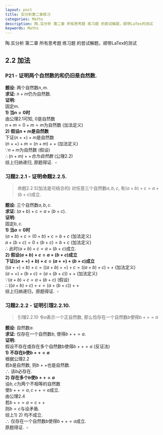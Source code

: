 ```yaml
---
layout: post
title: 实分析第二章练习
categories: Maths
description: 陶.实分析 第二章 所有思考题 练习题 的尝试解题，顺带LaTex的测试
keywords: Maths
---
```


陶.实分析 第二章 所有思考题 练习题 的尝试解题，顺带LaTex的测试  

## 2.2 加法
### P21 - 证明两个自然数的和仍旧是自然数.
__题设:__ 两个自然数$n,m$.  
__求证:__ $n+m$仍为自然数.  
__证明:__   
固定$m$.  
__1) 当$n=0$时__  
由公理$2.1$可知, $0$是自然数  
$n+m=0+m=m$为自然数    (加法定义)  
__2) 假设$n+m$是自然数__  
下证$(n++)+m$是自然数  
$(n++)+m=(n+m)++$    (加法定义)  
$\because n+m$为自然数    (假设)  
$\therefore (n+m)++也为自然数$    (公理$2.2$)  
综上归纳递归, 原题得证.&nbsp;&nbsp;$\square$   

### 习题2.2.1 - 证明命题2.2.5.  
> 命题2.2.5(加法是可结合的) 对任意三个自然数$a,b,c$, 有$(a+b)+c=a+(b+c)$成立.

__题设:__ 三个自然数$a,b,c$.  
__求证:__ $(a+b)+c=a+(b+c)$.   
__证明:__   
固定$b,c$.  
__1) 当$a=0$时__   
$(a+b)+c=(0+b)+c=b+c$    (加法定义)  
$a+(b+c)=0+(b+c)=b+c$    (加法定义)  
$\therefore$ 此时$(a+b)+c=a+(b+c)$成立.  
__2) 假设$(a+b)+c=a+(b+c)$成立__  
__下证$((a++)+b)+c=(a++)+(b+c)$成立__  
$((a++)+b)+c=((a+b)++)+c=((a+b)+c)++$    (加法定义)  
$(a++)+(b+c)=(a+(b+c))++$    (加法定义)  
$\because (a+b)+c=a+(b+c)$    (假设)  
$\therefore ((a+b)+c)++=(a+(b+c))++$  
综上归纳递归，原题得证.&nbsp;&nbsp;$\square$   

### 习题2.2.2 - 证明引理2.2.10.   
> 引理2.2.10 令$a$表示一个正自然数, 那么恰存在一个自然数$b$使得$b++=a$  

__题设:__ 自然数$a$.     
__求证:__ 仅存在一个自然数$b$, 使得$b++=a$.    
__证明:__     
假设不存在或存在多个自然数b使得$b++=a$ (反证法)  
__1) 不存在$b$使$b++=a$__    
根据公理2.2   
若$b$是自然数, 则$b++$也是自然数.  
$\therefore$ 该$b$必存在.  
__2) 存在多个$b$使$b++=a$__    
设$b,c$为两个不相等的自然数   
使$b++=a,c++=a$成立.   
由公理2.4    
若$b++=a=c++$   
则$b=c$与设矛盾.   
综上1) 2) 均不成立.   
$\therefore$ 仅存在一个自然数$b$使得$b++=a$成立.     
原题得证.&nbsp;&nbsp;$\square$   

